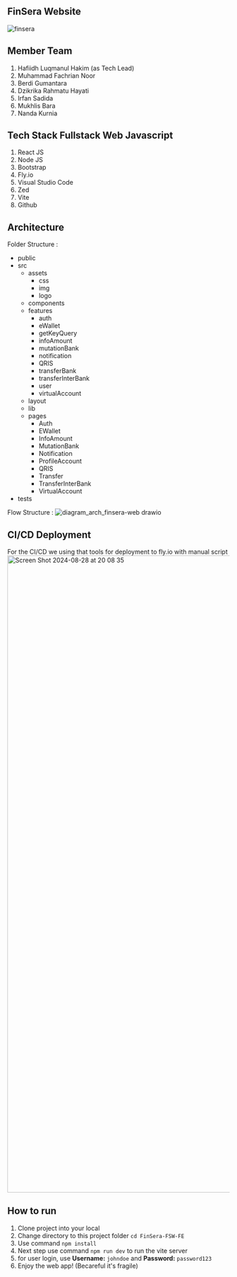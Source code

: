 ## FinSera Website
![finsera](https://github.com/user-attachments/assets/94f53014-1c6b-41ea-9671-4cb9d8c6424d)

## Member Team
1. Hafiidh Luqmanul Hakim (as Tech Lead)
2. Muhammad Fachrian Noor
3. Berdi Gumantara
4. Dzikrika Rahmatu Hayati
5. Irfan Sadida
6. Mukhlis Bara
7. Nanda Kurnia

## Tech Stack Fullstack Web Javascript

1. React JS
2. Node JS
3. Bootstrap
4. Fly.io
5. Visual Studio Code
6. Zed
7. Vite
8. Github

## Architecture
Folder Structure : 

- public
- src
    - assets
        - css
        - img
        - logo
    - components
    - features
        - auth
        - eWallet
        - getKeyQuery
        - infoAmount
        - mutationBank
        - notification
        - QRIS
        - transferBank
        - transferInterBank
        - user
        - virtualAccount
    - layout
    - lib
    - pages
        - Auth
        - EWallet
        - InfoAmount
        - MutationBank
        - Notification
        - ProfileAccount
        - QRIS
        - Transfer
        - TransferInterBank
        - VirtualAccount
- tests

Flow Structure :
![diagram_arch_finsera-web drawio](https://github.com/user-attachments/assets/763c858c-610f-4135-bc09-aef573be148b)

## CI/CD Deployment
For the CI/CD we using that tools for deployment to fly.io with manual script
<img width="1440" alt="Screen Shot 2024-08-28 at 20 08 35" src="https://github.com/user-attachments/assets/6908482f-684c-40e4-8629-06577a0bc044">

## How to run
1. Clone project into your local
2. Change directory to this project folder `cd FinSera-FSW-FE`
3. Use command `npm install`
4. Next step use command `npm run dev` to run the vite server
5. for user login, use **Username:** `johndoe` and **Password:** `password123`
6. Enjoy the web app! (Becareful it's fragile)